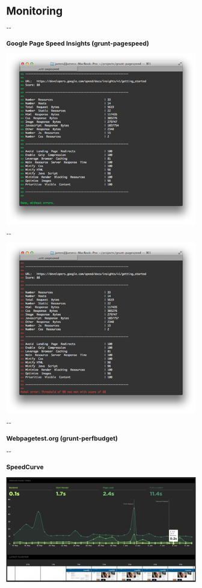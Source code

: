 # Monitoring

--

### Google Page Speed Insights (grunt-pagespeed)

<img src="assets/grunt-psi-ok.png">

--

<img src="assets/grunt-psi-fail.png">

--

### Webpagetest.org (grunt-perfbudget)

--

### SpeedCurve

<img src="assets/speedcurve.png">
